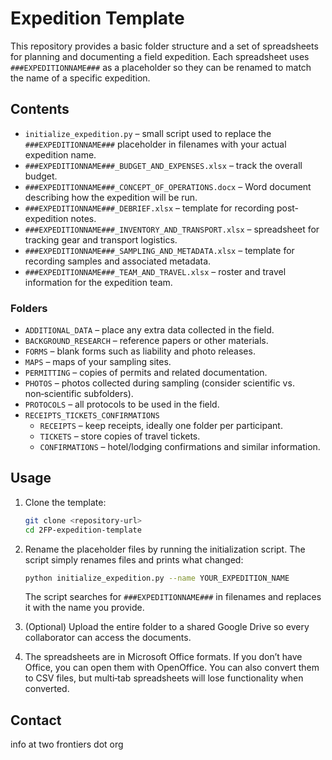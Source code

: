 # Expedition Template

This repository provides a basic folder structure and a set of spreadsheets for planning and documenting a field expedition. Each spreadsheet uses `###EXPEDITIONNAME###` as a placeholder so they can be renamed to match the name of a specific expedition.

## Contents

- `initialize_expedition.py` – small script used to replace the `###EXPEDITIONNAME###` placeholder in filenames with your actual expedition name.
- `###EXPEDITIONNAME###_BUDGET_AND_EXPENSES.xlsx` – track the overall budget.
- `###EXPEDITIONNAME###_CONCEPT_OF_OPERATIONS.docx` – Word document describing how the expedition will be run.
- `###EXPEDITIONNAME###_DEBRIEF.xlsx` – template for recording post-expedition notes.
- `###EXPEDITIONNAME###_INVENTORY_AND_TRANSPORT.xlsx` – spreadsheet for tracking gear and transport logistics.
- `###EXPEDITIONNAME###_SAMPLING_AND_METADATA.xlsx` – template for recording samples and associated metadata.
- `###EXPEDITIONNAME###_TEAM_AND_TRAVEL.xlsx` – roster and travel information for the expedition team.

### Folders

- `ADDITIONAL_DATA` – place any extra data collected in the field.
- `BACKGROUND_RESEARCH` – reference papers or other materials.
- `FORMS` – blank forms such as liability and photo releases.
- `MAPS` – maps of your sampling sites.
- `PERMITTING` – copies of permits and related documentation.
- `PHOTOS` – photos collected during sampling (consider scientific vs. non‑scientific subfolders).
- `PROTOCOLS` – all protocols to be used in the field.
- `RECEIPTS_TICKETS_CONFIRMATIONS`
  - `RECEIPTS` – keep receipts, ideally one folder per participant.
  - `TICKETS` – store copies of travel tickets.
  - `CONFIRMATIONS` – hotel/lodging confirmations and similar information.

## Usage

1. Clone the template:

   ```bash
   git clone <repository-url>
   cd 2FP-expedition-template
   ```

2. Rename the placeholder files by running the initialization script. The script simply renames files and prints what changed:

   ```bash
   python initialize_expedition.py --name YOUR_EXPEDITION_NAME
   ```

   The script searches for `###EXPEDITIONNAME###` in filenames and replaces it with the name you provide.

3. (Optional) Upload the entire folder to a shared Google Drive so every collaborator can access the documents.

4. The spreadsheets are in Microsoft Office formats. If you don’t have Office, you can open them with OpenOffice. You can also convert them to CSV files, but multi‑tab spreadsheets will lose functionality when converted.

## Contact

info at two frontiers dot org

